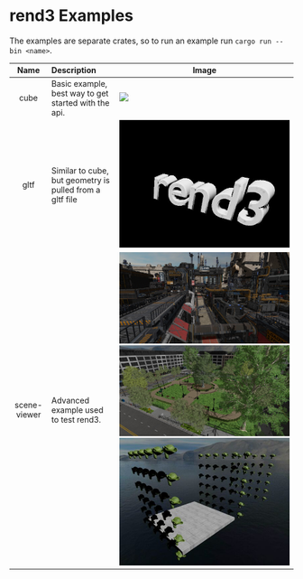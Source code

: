 # rend3 Examples

The examples are separate crates, so to run an example run `cargo run --bin <name>`.

| Name         | Description | Image |
|:------------:|:------------|-------|
| cube         | Basic example, best way to get started with the api. | ![](cube/screenshot.png) |
| gltf         | Similar to cube, but geometry is pulled from a gltf file | ![](gltf/screenshot.jpg) |
| scene-viewer | Advanced example used to test rend3. | ![](scene-viewer/scifi-base.jpg) ![](scene-viewer/emerald-square.jpg) ![](scene-viewer/screenshot.jpg) |
